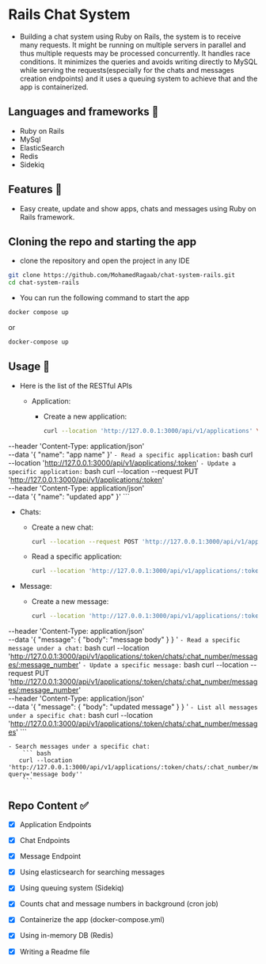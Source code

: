 # Rails Chat System
* Building a chat system using Ruby on Rails, the system is to receive many requests. It might be running on multiple servers in
parallel and thus multiple requests may be processed concurrently. It handles race
conditions. It minimizes the queries and avoids writing directly to MySQL while serving the
requests(especially for the chats and messages creation endpoints) and it uses a queuing
system to achieve that and the app is containerized.
## Languages and frameworks 📑
* Ruby on Rails
* MySql
* ElasticSearch
* Redis
* Sidekiq
## Features 🥇
* Easy create, update and show apps, chats and messages using Ruby on Rails framework.
## Cloning the repo and starting the app
* clone the repository and open the project in any IDE
``` bash
git clone https://github.com/MohamedRagaab/chat-system-rails.git
cd chat-system-rails
```
* You can run the following command to start the app
``` bash
docker compose up
```
or 
``` bash
docker-compose up
```
## Usage 🚀
* Here is the list of the RESTful APIs
  - Application:
 
    - Create a new application:
        ``` bash
        curl --location 'http://127.0.0.1:3000/api/v1/applications' \
--header 'Content-Type: application/json' \
--data '{
    "name": "app name"
}'
        ```
    - Read a specific application:
        ``` bash
        curl --location 'http://127.0.0.1:3000/api/v1/applications/:token'
        ```
    - Update a specific application:
        ``` bash
        curl --location --request PUT 'http://127.0.0.1:3000/api/v1/applications/:token' \
--header 'Content-Type: application/json' \
--data '{
    "name": "updated app"
}'
        ```

  - Chats:
 
    - Create a new chat:
        ``` bash
        curl --location --request POST 'http://127.0.0.1:3000/api/v1/applications/:token/chats'
        ```
    - Read a specific application:
        ``` bash
        curl --location 'http://127.0.0.1:3000/api/v1/applications/:token/chats/:number'
        ```
        
  - Message:
 
    - Create a new message:
        ``` bash
        curl --location 'http://127.0.0.1:3000/api/v1/applications/:token/chats/:number/messages' \
--header 'Content-Type: application/json' \
--data '{
  "message": {
    "body": "message body"
  }
}
'
        ```
    - Read a specific message under a chat:
        ``` bash
        curl --location 'http://127.0.0.1:3000/api/v1/applications/:token/chats/:chat_number/messages/:message_number'
        ```
    - Update a specific message:
        ``` bash
        curl --location --request PUT 'http://127.0.0.1:3000/api/v1/applications/:token/chats/:chat_number/messages/:message_number' \
--header 'Content-Type: application/json' \
--data '{
  "message": {
    "body": "updated message"
  }
}
'
        ```
    - List all messages under a specific chat:
        ``` bash
        curl --location 'http://127.0.0.1:3000/api/v1/applications/:token/chats/:chat_number/messages'
        ```

    - Search messages under a specific chat:
        ``` bash
       curl --location 'http://127.0.0.1:3000/api/v1/applications/:token/chats/:chat_number/messages/search?query='message body''
        ```

## Repo Content :white_check_mark:
- [x] Application Endpoints
- [x] Chat Endpoints
- [x] Message Endpoint
- [x] Using elasticsearch for searching messages
- [x] Using queuing system (Sidekiq)
- [x] Counts chat and message numbers in background (cron job)
- [x] Containerize the app (docker-compose.yml)
- [x] Using in-memory DB (Redis)
- [x] Writing a Readme file

